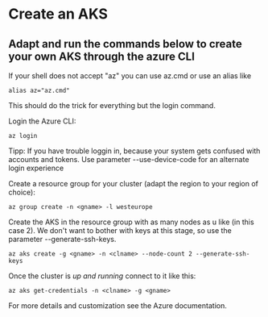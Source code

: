 # Create an AKS 

## Adapt and run the commands below to create your own AKS through the azure CLI
If your shell does not accept "az" you can use az.cmd or use an alias like 

```
alias az="az.cmd"
```

This should do the trick for everything but the login command.

Login the Azure CLI: 

```
az login
```

Tipp: If you have trouble loggin in, because your system gets confused with accounts and tokens. Use parameter --use-device-code for an alternate login experience

Create a resource group for your cluster (adapt the region to your region of choice):

```
az group create -n <gname> -l westeurope
```

Create the AKS in the resource group with as many nodes as u like (in this case 2).
We don't want to bother with keys at this stage, so use the parameter --generate-ssh-keys.

```
az aks create -g <gname> -n <clname> --node-count 2 --generate-ssh-keys
```

Once the cluster is _up and running_ connect to it like this:

```
az aks get-credentials -n <clname> -g <gname>
```

For more details and customization see the Azure documentation.